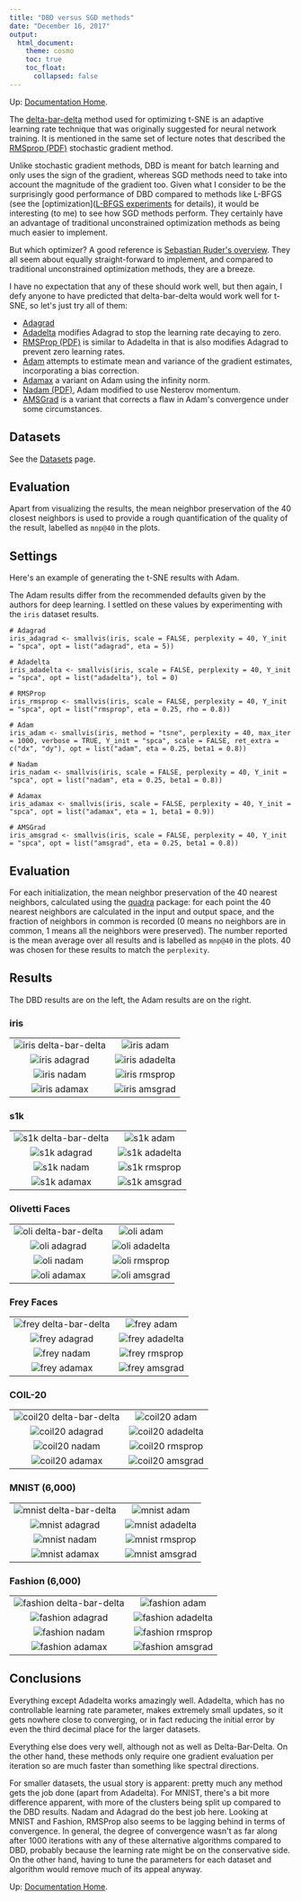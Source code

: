 ```yaml
---
title: "DBD versus SGD methods"
date: "December 16, 2017"
output:
  html_document:
    theme: cosmo
    toc: true
    toc_float:
      collapsed: false
---
```


Up: [Documentation Home](https://jlmelville.github.io/smallvis/).

The [delta-bar-delta](https://dx.doi.org/10.1016/0893-6080%2888%2990003-2) method 
used for optimizing t-SNE is an adaptive learning rate technique that
was originally suggested for neural network training. It is mentioned in the same
set of lecture notes that described the 
[RMSprop (PDF)](https://www.cs.toronto.edu/~tijmen/csc321/slides/lecture_slides_lec6.pdf)
stochastic gradient method.

Unlike stochastic gradient methods, DBD is meant for batch learning and only 
uses the sign of the gradient, whereas SGD methods need to take into account
the magnitude of the gradient too. Given what I consider to be the surprisingly
good performance of DBD compared to methods like L-BFGS (see the [optimization]([L-BFGS experiments](https://jlmelville.github.io/smallvis/opt.html) for details), it
would be interesting (to me) to see how SGD methods perform. They certainly
have an advantage of traditional unconstrained optimization methods as being
much easier to implement.

But which optimizer? A good reference is 
[Sebastian Ruder's overview](http://ruder.io/optimizing-gradient-descent/index.html).
They all seem about equally straight-forward to implement, and compared to 
traditional unconstrained optimization methods, they are a breeze.

I have no expectation that any of these should work well, but then again, I defy
anyone to have predicted that delta-bar-delta would work well for t-SNE, so 
let's just try all of them:

* [Adagrad](http://jmlr.org/papers/v12/duchi11a.html)
* [Adadelta](http://arxiv.org/abs/1212.5701) modifies Adagrad to stop the 
learning rate decaying to zero.
* [RMSProp (PDF)](http://www.cs.toronto.edu/~tijmen/csc321/slides/lecture_slides_lec6.pdf)
is similar to Adadelta in that is also modifies Adagrad to prevent zero learning rates.
* [Adam](https://arxiv.org/abs/1412.6980) attempts to estimate mean and variance
of the gradient estimates, incorporating a bias correction.
* [Adamax](https://arxiv.org/abs/1412.6980) a variant on Adam using the infinity
norm.
* [Nadam (PDF)](http://cs229.stanford.edu/proj2015/054_report.pdf), Adam 
modified to use Nesterov momentum.
* [AMSGrad](https://openreview.net/forum?id=ryQu7f-RZ) is a variant that 
corrects a flaw in Adam's convergence under some circumstances.

## Datasets

See the [Datasets](https://jlmelville.github.io/smallvis/datasets.html) page.

## Evaluation

Apart from visualizing the results, the mean neighbor preservation of the
40 closest neighbors is used to provide a rough quantification of the quality
of the result, labelled as `mnp@40` in the plots.

## Settings

Here's an example of generating the t-SNE results with Adam.

The Adam results differ from the recommended defaults given by the authors for
deep learning. I settled on these values by experimenting with the `iris`
dataset results.

```
# Adagrad
iris_adagrad <- smallvis(iris, scale = FALSE, perplexity = 40, Y_init = "spca", opt = list("adagrad", eta = 5))

# Adadelta
iris_adadelta <- smallvis(iris, scale = FALSE, perplexity = 40, Y_init = "spca", opt = list("adadelta"), tol = 0)

# RMSProp
iris_rmsprop <- smallvis(iris, scale = FALSE, perplexity = 40, Y_init = "spca", opt = list("rmsprop", eta = 0.25, rho = 0.8))

# Adam
iris_adam <- smallvis(iris, method = "tsne", perplexity = 40, max_iter = 1000, verbose = TRUE, Y_init = "spca", scale = FALSE, ret_extra = c("dx", "dy"), opt = list("adam", eta = 0.25, beta1 = 0.8))

# Nadam
iris_nadam <- smallvis(iris, scale = FALSE, perplexity = 40, Y_init = "spca", opt = list("nadam", eta = 0.25, beta1 = 0.8))

# Adamax
iris_adamax <- smallvis(iris, scale = FALSE, perplexity = 40, Y_init = "spca", opt = list("adamax", eta = 1, beta1 = 0.9))

# AMSGrad
iris_amsgrad <- smallvis(iris, scale = FALSE, perplexity = 40, Y_init = "spca", opt = list("amsgrad", eta = 0.25, beta1 = 0.8))
```

## Evaluation

For each initialization, the mean neighbor preservation of the
40 nearest neighbors, calculated using the 
[quadra](https://github.com/jlmelville/quadra) package: for each point the 40
nearest neighbors are calculated in the input and output space, and the fraction
of neighbors in common is recorded (0 means no neighbors are in common, 1 means
all the neighbors were preserved). The number reported is the mean average over
all results and is labelled as `mnp@40` in the plots. 40 was chosen for these
results to match the `perplexity`.

## Results

The DBD results are on the left, the Adam results are on the right.

### iris

|                             |                           |
:----------------------------:|:--------------------------:
![iris delta-bar-delta](../img/opt/iris_dbd.png)|![iris adam](../img/sgd/iris_adam.png)
![iris adagrad](../img/sgd/iris_adagrad.png)|![iris adadelta](../img/sgd/iris_adadelta.png)
![iris nadam](../img/sgd/iris_nadam.png)|![iris rmsprop](../img/sgd/iris_rmsprop.png)
![iris adamax](../img/sgd/iris_adamax.png)|![iris amsgrad](../img/sgd/iris_amsgrad.png)


### s1k

|                             |                           |
:----------------------------:|:--------------------------:
![s1k delta-bar-delta](../img/opt/s1k_dbd.png)|![s1k adam](../img/sgd/s1k_adam.png)
![s1k adagrad](../img/sgd/s1k_adagrad.png)|![s1k adadelta](../img/sgd/s1k_adadelta.png)
![s1k nadam](../img/sgd/s1k_nadam.png)|![s1k rmsprop](../img/sgd/s1k_rmsprop.png)
![s1k adamax](../img/sgd/s1k_adamax.png)|![s1k amsgrad](../img/sgd/s1k_amsgrad.png)


### Olivetti Faces

|                             |                           |
:----------------------------:|:--------------------------:
![oli delta-bar-delta](../img/opt/oli_dbd.png)|![oli adam](../img/sgd/oli_adam.png)
![oli adagrad](../img/sgd/oli_adagrad.png)|![oli adadelta](../img/sgd/oli_adadelta.png)
![oli nadam](../img/sgd/oli_nadam.png)|![oli rmsprop](../img/sgd/oli_rmsprop.png)
![oli adamax](../img/sgd/oli_adamax.png)|![oli amsgrad](../img/sgd/oli_amsgrad.png)

### Frey Faces

|                             |                           |
:----------------------------:|:--------------------------:
![frey delta-bar-delta](../img/opt/frey_dbd.png)|![frey adam](../img/sgd/frey_adam.png)
![frey adagrad](../img/sgd/frey_adagrad.png)|![frey adadelta](../img/sgd/frey_adadelta.png)
![frey nadam](../img/sgd/frey_nadam.png)|![frey rmsprop](../img/sgd/frey_rmsprop.png)
![frey adamax](../img/sgd/frey_adamax.png)|![frey amsgrad](../img/sgd/frey_amsgrad.png)

### COIL-20

|                             |                           |
:----------------------------:|:--------------------------:
![coil20 delta-bar-delta](../img/opt/coil20_dbd.png)|![coil20 adam](../img/sgd/coil20_adam.png)
![coil20 adagrad](../img/sgd/coil20_adagrad.png)|![coil20 adadelta](../img/sgd/coil20_adadelta.png)
![coil20 nadam](../img/sgd/coil20_nadam.png)|![coil20 rmsprop](../img/sgd/coil20_rmsprop.png)
![coil20 adamax](../img/sgd/coil20_adamax.png)|![coil20 amsgrad](../img/sgd/coil20_amsgrad.png)


### MNIST (6,000)

|                             |                           |
:----------------------------:|:--------------------------:
![mnist delta-bar-delta](../img/opt/mnist_dbd.png)|![mnist adam](../img/sgd/mnist_adam.png)
![mnist adagrad](../img/sgd/mnist_adagrad.png)|![mnist adadelta](../img/sgd/mnist_adadelta.png)
![mnist nadam](../img/sgd/mnist_nadam.png)|![mnist rmsprop](../img/sgd/mnist_rmsprop.png)
![mnist adamax](../img/sgd/mnist_adamax.png)|![mnist amsgrad](../img/sgd/mnist_amsgrad.png)


### Fashion (6,000)

|                             |                           |
:----------------------------:|:--------------------------:
![fashion delta-bar-delta](../img/opt/fashion_dbd.png)|![fashion adam](../img/sgd/fashion_adam.png)
![fashion adagrad](../img/sgd/fashion_adagrad.png)|![fashion adadelta](../img/sgd/fashion_adadelta.png)
![fashion nadam](../img/sgd/fashion_nadam.png)|![fashion rmsprop](../img/sgd/fashion_rmsprop.png)
![fashion adamax](../img/sgd/fashion_adamax.png)|![fashion amsgrad](../img/sgd/fashion_amsgrad.png)

## Conclusions

Everything except Adadelta works amazingly well. Adadelta, which has no 
controllable learning rate parameter, makes extremely small updates, so it gets
nowhere close to converging, or in fact reducing the initial error by even the
third decimal place for the larger datasets.

Everything else does very well, although not as well as Delta-Bar-Delta. On
the other hand, these methods only require one gradient evaluation per iteration
so are much faster than something like spectral directions. 

For smaller datasets, the usual story is apparent: pretty much any method gets
the job done (apart from Adadelta). For MNIST, there's a bit more difference
apparent, with more of the clusters being split up compared to the DBD results.
Nadam and Adagrad do the best job here. Looking at MNIST and Fashion, RMSProp
also seems to be lagging behind in terms of convergence. In general, the degree
of convergence wasn't as far along after 1000 iterations with any of these
alternative algorithms compared to DBD, probably because the learning rate might
be on the conservative side. On the other hand, having to tune the parameters
for each dataset and algorithm would remove much of its appeal anyway.

Up: [Documentation Home](https://jlmelville.github.io/smallvis/).
